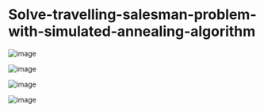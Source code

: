 # Solve-travelling-salesman-problem-with-simulated-annealing-algorithm

![image](https://github.com/hanfei1986/Solve-travelling-salesman-problem-with-simulated-annealing-algorithm/assets/59255164/05b34b0a-c391-4417-82c2-6b2c48a31d41)

![image](https://github.com/hanfei1986/Solve-travelling-salesman-problem-with-simulated-annealing-algorithm/assets/59255164/7e08d945-b6e3-44c7-9dfd-976d1fdd41ea)

![image](https://github.com/hanfei1986/Solve-travelling-salesman-problem-with-simulated-annealing-algorithm/assets/59255164/513280dc-ccbc-4ea1-9fee-155bbe98cac1)

![image](https://github.com/hanfei1986/Solve-travelling-salesman-problem-with-simulated-annealing-algorithm/assets/59255164/1505dcc9-02fa-4ead-a369-e3c3868d36b4)



